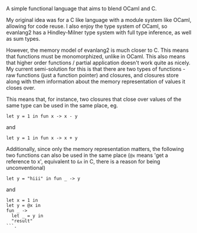 A simple functional language that aims to blend OCaml and C.

My original idea was for a C like language with a module system like OCaml,
allowing for code reuse. I also enjoy the type system of OCaml, so evanlang2
has a Hindley-Milner type system with full type inference, as well as sum types.

However, the memory model of evanlang2 is much closer to C. This means that functions
must be monomorphized, unlike in OCaml. This also means that higher order functions / partial
application doesn't work quite as nicely. My current semi-solution for this is that there
are two types of functions - raw functions (just a function pointer) and closures, and closures
store along with them information about the memory representation of values it closes over.

This means that, for instance, two closures that close over values of the same type can be used in the same place, eg.
```
let y = 1 in fun x -> x - y
```
and
```
let y = 1 in fun x -> x + y
```

Additionally, since only the memory representation matters, the following two functions can also
be used in the same place (`@x` means 'get a reference to x', equivalent to `&x` in C, there is a
reason for being unconventional)
```
let y = "hiii" in fun _ -> y
```
and
```
let x = 1 in
let y = @x in
fun _ ->
  let _ = y in
  "result"
```.
